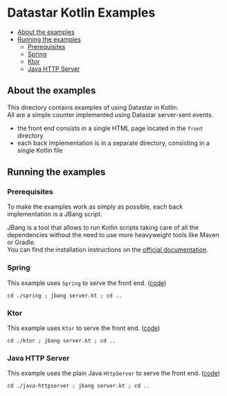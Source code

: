 # Datastar Kotlin Examples

* [About the examples](#about-the-examples)
* [Running the examples](#running-the-examples)
    * [Prerequisites](#prerequisites)
    * [Spring](#spring)
    * [Ktor](#ktor)
    * [Java HTTP Server](#java-http-server)

## About the examples

This directory contains examples of using Datastar in Kotlin.  
All are a simple counter implemented using Datastar server-sent events.

- the front end consists in a single HTML page located in the `front` directory
- each back implementation is in a separate directory, consisting in a single Kotlin file

## Running the examples

### Prerequisites

To make the examples work as simply as possible, each back implementation is a JBang script.

JBang is a tool that allows to run Kotlin scripts taking care of all the dependencies without the need to use more heavyweight tools like Maven or Gradle.  
You can find the installation instructions on the [official documentation](https://www.jbang.dev/documentation/jbang/latest/installation.html).

### Spring

This example uses `Spring` to serve the front end. ([code](spring/server.kt))

```shell
cd ./spring ; jbang server.kt ; cd ..
```

### Ktor

This example uses `Ktor` to serve the front end. ([code](ktor/server.kt))

```shell
cd ./ktor ; jbang server.kt ; cd ..
```

### Java HTTP Server

This example uses the plain Java `HttpServer` to serve the front end. ([code](java-httpserver/server.kt))

```shell
cd ./java-httpserver ; jbang server.kt ; cd ..
```

